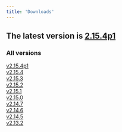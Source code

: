 ```yaml
---
title: 'Downloads'
---
```


## The latest version is [2.15.4p1](v2.15.4p1.html)

### All versions
[v2.15.4p1](v2.15.4p1.html)</br>
[v2.15.4](v2.15.4.html)</br>
[v2.15.3](v2.15.3.html)</br>
[v2.15.2](v2.15.2.html)</br>
[v2.15.1](v2.15.1.html)</br>
[v2.15.0](v2.15.0.html)</br>
[v2.14.7](v2.14.7.html)</br>
[v2.14.6](v2.14.6.html)</br>
[v2.14.5](v2.14.5.html)</br>
[v2.13.2](v2.13.2.html)</br>
